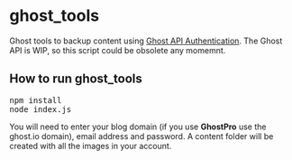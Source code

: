 # ghost_tools

Ghost tools to backup content using [Ghost API Authentication](https://github.com/TryGhost/Ghost/wiki/How-does-oAuth-work-with-Ghost%3F). The Ghost API is WIP, so this script could be obsolete any momemnt.

## How to run ghost_tools

<pre>
npm install
node index.js
</pre>

You will need to enter your blog domain (if you use **GhostPro** use the ghost.io domain), email address and password. A content folder will be created with all the images in your account.
